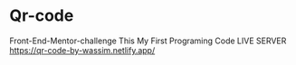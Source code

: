 # Qr-code
Front-End-Mentor-challenge
This My First Programing Code
LIVE SERVER https://qr-code-by-wassim.netlify.app/
